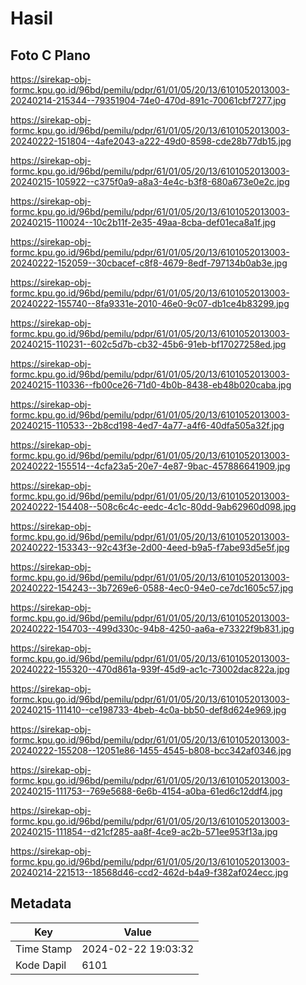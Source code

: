 # Hasil

## Foto C Plano

https://sirekap-obj-formc.kpu.go.id/96bd/pemilu/pdpr/61/01/05/20/13/6101052013003-20240214-215344--79351904-74e0-470d-891c-70061cbf7277.jpg

https://sirekap-obj-formc.kpu.go.id/96bd/pemilu/pdpr/61/01/05/20/13/6101052013003-20240222-151804--4afe2043-a222-49d0-8598-cde28b77db15.jpg

https://sirekap-obj-formc.kpu.go.id/96bd/pemilu/pdpr/61/01/05/20/13/6101052013003-20240215-105922--c375f0a9-a8a3-4e4c-b3f8-680a673e0e2c.jpg

https://sirekap-obj-formc.kpu.go.id/96bd/pemilu/pdpr/61/01/05/20/13/6101052013003-20240215-110024--10c2b11f-2e35-49aa-8cba-def01eca8a1f.jpg

https://sirekap-obj-formc.kpu.go.id/96bd/pemilu/pdpr/61/01/05/20/13/6101052013003-20240222-152059--30cbacef-c8f8-4679-8edf-797134b0ab3e.jpg

https://sirekap-obj-formc.kpu.go.id/96bd/pemilu/pdpr/61/01/05/20/13/6101052013003-20240222-155740--8fa9331e-2010-46e0-9c07-db1ce4b83299.jpg

https://sirekap-obj-formc.kpu.go.id/96bd/pemilu/pdpr/61/01/05/20/13/6101052013003-20240215-110231--602c5d7b-cb32-45b6-91eb-bf17027258ed.jpg

https://sirekap-obj-formc.kpu.go.id/96bd/pemilu/pdpr/61/01/05/20/13/6101052013003-20240215-110336--fb00ce26-71d0-4b0b-8438-eb48b020caba.jpg

https://sirekap-obj-formc.kpu.go.id/96bd/pemilu/pdpr/61/01/05/20/13/6101052013003-20240215-110533--2b8cd198-4ed7-4a77-a4f6-40dfa505a32f.jpg

https://sirekap-obj-formc.kpu.go.id/96bd/pemilu/pdpr/61/01/05/20/13/6101052013003-20240222-155514--4cfa23a5-20e7-4e87-9bac-457886641909.jpg

https://sirekap-obj-formc.kpu.go.id/96bd/pemilu/pdpr/61/01/05/20/13/6101052013003-20240222-154408--508c6c4c-eedc-4c1c-80dd-9ab62960d098.jpg

https://sirekap-obj-formc.kpu.go.id/96bd/pemilu/pdpr/61/01/05/20/13/6101052013003-20240222-153343--92c43f3e-2d00-4eed-b9a5-f7abe93d5e5f.jpg

https://sirekap-obj-formc.kpu.go.id/96bd/pemilu/pdpr/61/01/05/20/13/6101052013003-20240222-154243--3b7269e6-0588-4ec0-94e0-ce7dc1605c57.jpg

https://sirekap-obj-formc.kpu.go.id/96bd/pemilu/pdpr/61/01/05/20/13/6101052013003-20240222-154703--499d330c-94b8-4250-aa6a-e73322f9b831.jpg

https://sirekap-obj-formc.kpu.go.id/96bd/pemilu/pdpr/61/01/05/20/13/6101052013003-20240222-155320--470d861a-939f-45d9-ac1c-73002dac822a.jpg

https://sirekap-obj-formc.kpu.go.id/96bd/pemilu/pdpr/61/01/05/20/13/6101052013003-20240215-111410--ce198733-4beb-4c0a-bb50-def8d624e969.jpg

https://sirekap-obj-formc.kpu.go.id/96bd/pemilu/pdpr/61/01/05/20/13/6101052013003-20240222-155208--12051e86-1455-4545-b808-bcc342af0346.jpg

https://sirekap-obj-formc.kpu.go.id/96bd/pemilu/pdpr/61/01/05/20/13/6101052013003-20240215-111753--769e5688-6e6b-4154-a0ba-61ed6c12ddf4.jpg

https://sirekap-obj-formc.kpu.go.id/96bd/pemilu/pdpr/61/01/05/20/13/6101052013003-20240215-111854--d21cf285-aa8f-4ce9-ac2b-571ee953f13a.jpg

https://sirekap-obj-formc.kpu.go.id/96bd/pemilu/pdpr/61/01/05/20/13/6101052013003-20240214-221513--18568d46-ccd2-462d-b4a9-f382af024ecc.jpg


## Metadata

| Key        | Value               |
| ---------- | ------------------- |
| Time Stamp | 2024-02-22 19:03:32 |
| Kode Dapil | 6101                |



